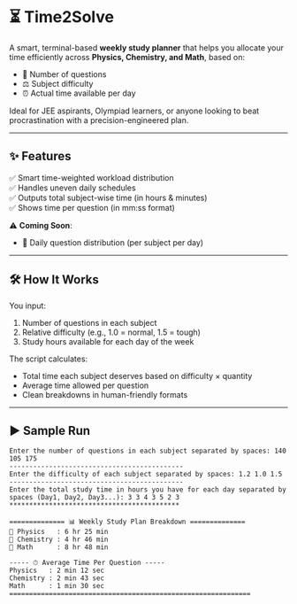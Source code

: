# ⏳ Time2Solve

A smart, terminal-based **weekly study planner** that helps you allocate your time efficiently across **Physics, Chemistry, and Math**, based on:

- 🧠 Number of questions  
- ⚖️ Subject difficulty  
- ⏰ Actual time available per day

Ideal for JEE aspirants, Olympiad learners, or anyone looking to beat procrastination with a precision-engineered plan.

---

## ✨ Features

✅ Smart time-weighted workload distribution  
✅ Handles uneven daily schedules  
✅ Outputs total subject-wise time (in hours & minutes)  
✅ Shows time per question (in mm:ss format)

⚠️ **Coming Soon**:
- 📅 Daily question distribution (per subject per day)

---

## 🛠️ How It Works

You input:
1. Number of questions in each subject  
2. Relative difficulty (e.g., 1.0 = normal, 1.5 = tough)  
3. Study hours available for each day of the week

The script calculates:
- Total time each subject deserves based on difficulty × quantity  
- Average time allowed per question  
- Clean breakdowns in human-friendly formats

---

## ▶️ Sample Run

```text
Enter the number of questions in each subject separated by spaces: 140 105 175
--------------------------------------------
Enter the difficulty of each subject separated by spaces: 1.2 1.0 1.5
--------------------------------------------
Enter the total study time in hours you have for each day separated by spaces (Day1, Day2, Day3...): 3 3 4 3 5 2 3
*******************************************

============== 📊 Weekly Study Plan Breakdown ==============
📘 Physics   : 6 hr 25 min
🧪 Chemistry : 4 hr 46 min
📐 Math      : 8 hr 48 min

----- ⏱ Average Time Per Question -----
Physics   : 2 min 12 sec
Chemistry : 2 min 43 sec
Math      : 1 min 30 sec
=============================================================

